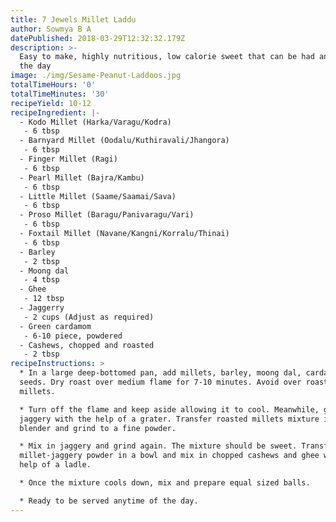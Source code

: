 ```yaml
---
title: 7 Jewels Millet Laddu
author: Sowmya B A
datePublished: 2018-03-29T12:32:32.179Z
description: >-
  Easy to make, highly nutritious, low calorie sweet that can be had anytime of
  the day
image: ./img/Sesame-Peanut-Laddoos.jpg
totalTimeHours: '0'
totalTimeMinutes: '30'
recipeYield: 10-12
recipeIngredient: |-
  - Kodo Millet (Harka/Varagu/Kodra)
   - 6 tbsp
  - Barnyard Millet (Oodalu/Kuthiravali/Jhangora)
   - 6 tbsp
  - Finger Millet (Ragi)
   - 6 tbsp
  - Pearl Millet (Bajra/Kambu)
   - 6 tbsp
  - Little Millet (Saame/Saamai/Sava)
   - 6 tbsp
  - Proso Millet (Baragu/Panivaragu/Vari)
   - 6 tbsp
  - Foxtail Millet (Navane/Kangni/Korralu/Thinai)
   - 6 tbsp
  - Barley
   - 2 tbsp
  - Moong dal
   - 4 tbsp
  - Ghee
   - 12 tbsp
  - Jaggerry
   - 2 cups (Adjust as required)
  - Green cardamom
   - 6-10 piece, powdered
  - Cashews, chopped and roasted
   - 2 tbsp
recipeInstructions: >
  * In a large deep-bottomed pan, add millets, barley, moong dal, cardamom
  seeds. Dry roast over medium flame for 7-10 minutes. Avoid over roasting the
  millets.

  * Turn off the flame and keep aside allowing it to cool. Meanwhile, grate
  jaggery with the help of a grater. Transfer roasted millets mixture into a
  blender and grind to a fine powder.

  * Mix in jaggery and grind again. The mixture should be sweet. Transfer
  millet-jaggery powder in a bowl and mix in chopped cashews and ghee with the
  help of a ladle.

  * Once the mixture cools down, mix and prepare equal sized balls.

  * Ready to be served anytime of the day.
---
```



